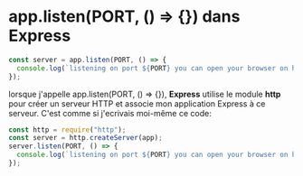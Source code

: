 # app.listen(PORT, () => {}) dans Express

```js
const server = app.listen(PORT, () => {
  console.log(`listening on port ${PORT} you can open your browser on http://localhost:${PORT}`);
});
```
lorsque j'appelle app.listen(PORT, () => {}), **Express** utilise le module **http** pour créer un serveur HTTP et associe mon application Express à ce serveur. C'est comme si j'ecrivais moi-même ce code:

```js
const http = require("http");
const server = http.createServer(app);
server.listen(PORT, () => {
  console.log(`listening on port ${PORT} you can open your browser on http://localhost:${PORT}`);
});
```